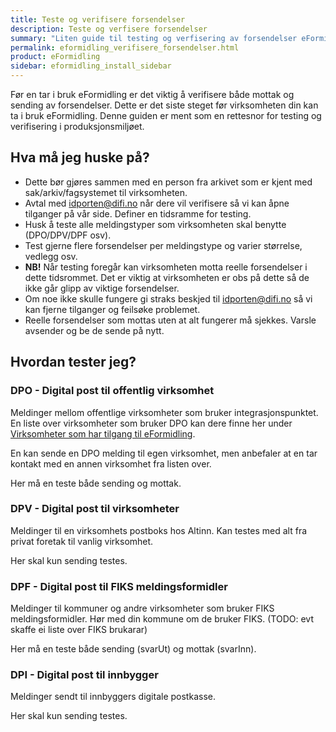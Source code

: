 ```yaml
---
title: Teste og verifisere forsendelser
description: Teste og verfisere forsendelser
summary: "Liten guide til testing og verfisering av forsendelser eFormidling"
permalink: eformidling_verifisere_forsendelser.html
product: eFormidling
sidebar: eformidling_install_sidebar
---
```


Før en tar i bruk eFormidling er det viktig å verifisere både mottak og sending av forsendelser. Dette er det siste steget før virksomheten din kan ta i bruk eFormidling. Denne guiden er ment som en rettesnor for testing og verifisering i produksjonsmiljøet.

## Hva må jeg huske på?

- Dette bør gjøres sammen med en person fra arkivet som er kjent med sak/arkiv/fagsystemet til virksomheten.
- Avtal med idporten@difi.no når dere vil verifisere så vi kan åpne tilganger på vår side. Definer en tidsramme for testing.
- Husk å teste alle meldingstyper som virksomheten skal benytte (DPO/DPV/DPF osv).
- Test gjerne flere forsendelser per meldingstype og varier størrelse, vedlegg osv.
- **NB!** Når testing foregår kan virksomheten motta reelle forsendelser i dette tidsrommet. Det er viktig at virksomheten er obs på dette så de ikke går glipp av viktige forsendelser.
- Om noe ikke skulle fungere gi straks beskjed til idporten@difi.no så vi kan fjerne tilganger og feilsøke problemet.
- Reelle forsendelser som mottas uten at alt fungerer må sjekkes. Varsle avsender og be de sende på nytt.

## Hvordan tester jeg?

### DPO - Digital post til offentlig virksomhet
Meldinger mellom offentlige virksomheter som bruker integrasjonspunktet. En liste over virksomheter som bruker DPO kan dere finne her under [Virksomheter som har tilgang til eFormidling](https://samarbeid.difi.no/felleslosninger/eformidling).

En kan sende en DPO melding til egen virksomhet, men anbefaler at en tar kontakt med en annen virksomhet fra listen over.

Her må en teste både sending og mottak.

### DPV - Digital post til virksomheter
Meldinger til en virksomhets postboks hos Altinn. Kan testes med alt fra privat foretak til vanlig virksomhet.

Her skal kun sending testes.

### DPF - Digital post til FIKS meldingsformidler
Meldinger til kommuner og andre virksomheter som bruker FIKS meldingsformidler. Hør med din kommune om de bruker FIKS. (TODO: evt skaffe ei liste over FIKS brukarar)

Her må en teste både sending (svarUt) og mottak (svarInn).

### DPI - Digital post til innbygger
Meldinger sendt til innbyggers digitale postkasse. 

Her skal kun sending testes.
